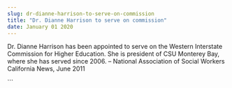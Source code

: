 ```yaml
---
slug: dr-dianne-harrison-to-serve-on-commission
title: "Dr. Dianne Harrison to serve on commission"
date: January 01 2020
---
```


 
<p>
  Dr. Dianne Harrison has been appointed to serve on the Western Interstate
  Commission for Higher Education. She is president of CSU Monterey Bay, where
  she has served since 2006. – National Association of Social Workers California
  News, June 2011
</p>
```

